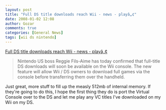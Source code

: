```yaml
---
layout: post
title: "Full DS title downloads reach Wii - news - playâ„¢"
date: 2008-01-02 12:08
author: Gozar
comments: true
categories: [General News]
tags: [wii ds nintendo]
---
```

<a href="http://play.tm/story/15268">Full DS title downloads reach Wii - news - playâ„¢</a>
<blockquote> Nintendo US boss Reggie Fils-Aime has today confirmed that full-title DS downloads will soon be available on the Wii console. The new feature will allow Wii / DS owners to download full games via the console before transferring them over the handheld.</blockquote>
Just great, more stuff to fill up the measly 512mb of internal memory. If they're going to do this, I hope the first thing they do is port the Virtual Console over to the DS and let me play any VC titles I've downloaded on my Wii on my DS.
